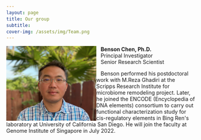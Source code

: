 ```yaml
---
layout: page
title: Our group
subtitle: 
cover-img: /assets/img/Team.png
---
```


<img alt="Benson Chen, PhD" align="left" src="/assets/img/Benson3.png" width="240" height="200"/>
&nbsp;&nbsp;&nbsp;<b>Benson Chen, Ph.D.</b><br>
&nbsp;&nbsp;&nbsp;Principal Investigator<br>
&nbsp;&nbsp;&nbsp;Senior Research Scientist<br>

&nbsp;&nbsp;&nbsp;Benson performed his postdoctoral work with M.Reza Ghadiri at the Scripps Research Institute for microbiome remodeling project. Later, he joined the ENCODE (Encyclopedia of DNA elements) consortium to carry out functional characterization study for cis-regulatory elements in Bing Ren's laboratory at University of California San Diego. He will join the faculty at Genome Institute of Singapore in July 2022.<br>
<br><br><br>

